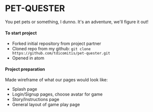 # PET-QUESTER

You pet pets or something, I dunno. It's an adventure, we'll figure it out!


#### To start project
- Forked initial repository from project partner
- Cloned repo from my github:
`git clone https://github.com/tdicomitis/pet-quester.git`
- Opened in atom


#### Project preparation
Made wireframe of what our pages would look like:
- Splash page
- Login/Signup pages, choose avatar for game
- Story/Instructions page
- General layout of game play page
